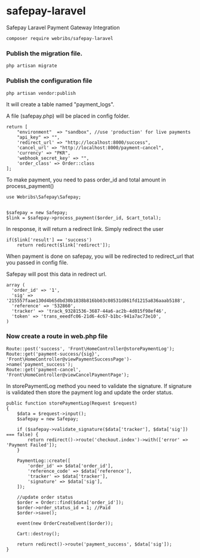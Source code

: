 # safepay-laravel
Safepay Laravel Payment Gateway Integration


``composer require webribs/safepay-laravel``


### Publish the migration file.
  ``php artisan migrate``
  
### Publish the configuration file
  ``php artisan vendor:publish``
  
It will create a table named "payment_logs". 

A file (safepay.php) will be placed in config folder.

```
return [
    "environment"  => "sandbox", //use 'production' for live payments
    "api_key" => "",
    'redirect_url' => "http://localhost:8000/success",
    'cancel_url' => "http://localhost:8000/payment-cancel",
    'currency' => "PKR",
    'webhook_secret_key' => "",
    'order_class' => Order::class
];
```
To make payment, you need to pass order_id and total amount in process_payment() 

```
use Webribs\Safepay\Safepay;


$safepay = new Safepay;
$link = $safepay->process_payment($order_id, $cart_total);
```

In response, it will return a redirect link. Simply redirect the user
```
if($link['result'] == 'success')
    return redirect($link['redirect']); 
```

When payment is done on safepay, you will be redirected to redirect_url that you passed in config file. 

Safepay will post this data in redirect url.
```
array (
  'order_id' => '1',
  'sig' => '215557faae130d4b65dbd30b1838b816bb03c08531d861fd1215a836aaab5188',
  'reference' => '532860',
  'tracker' => 'track_93281536-3687-44a6-ac2b-4d015f98ef46',
  'token' => 'trans_eeedfc06-21d6-4c67-b1bc-941a7ac73e10',
) 
```

### Now create a route in web.php file

```
Route::post('success', 'Front\HomeController@storePaymentLog');
Route::get('payment-success/{sig}', 'Front\HomeController@viewPaymentSuccessPage')->name('payment_success');
Route::get('payment-cancel', 'Front\HomeController@viewCancelPaymentPage');
```


In storePaymentLog method you need to validate the signature. If signature is validated then store the payment log and update the order status. 
```
public function storePaymentLog(Request $request)
{
    $data = $request->input();
    $safepay = new Safepay;

    if ($safepay->validate_signature($data['tracker'], $data['sig']) === false) {
        return redirect()->route('checkout.index')->with(['error' => 'Payment Failed']);
    }

    PaymentLog::create([
        'order_id' => $data['order_id'],
        'reference_code' => $data['reference'],
        'tracker' => $data['tracker'],
        'signature' => $data['sig'],
    ]);

    //update order status
    $order = Order::find($data['order_id']);
    $order->order_status_id = 1; //Paid
    $order->save();

    event(new OrderCreateEvent($order));

    Cart::destroy();

    return redirect()->route('payment_success', $data['sig']);
}

